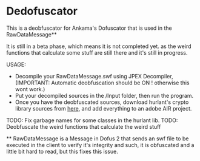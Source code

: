 # Dedofuscator
This is a deobfuscator for Ankama's Dofuscator that is used in the RawDataMessage**

It is still in a beta phase, which means it is not completed yet. as the weird functions that calculate some stuff are still there and it's still in progress.

USAGE:

- Decompile your RawDataMessage.swf using JPEX Decompiler, (IMPORTANT: Automatic deobfuscation should be ON ! otherwise this wont work.)
- Put your decompiled sources in the /Input folder, then run the program.
- Once you have the deobfuscated sources, download hurlant's crypto library sources from [here](https://crypto.hurlant.com/demo/srcview/Crypto.zip), and add everything to an adobe AIR project.

TODO: Fix garbage names for some classes in the hurlant lib.
TODO: Deobfuscate the weird functions that calculate the weird stuff

** RawDataMessage is a Message in Dofus 2 that sends an swf file to be executed in the client to verify it's integrity and such, it is obfuscated and a little bit hard to read, but this fixes this issue.
